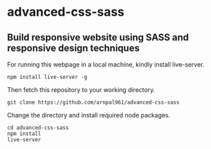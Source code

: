 # advanced-css-sass
Build responsive website using SASS and responsive design techniques
--
For running this webpage in a local machine, kindly install live-server.
```
npm install live-server -g
```
Then fetch this repository to your working directory.
```
git clone https://github.com/arnpal961/advanced-css-sass
```
Change the directory and install required node packages.
```
cd advanced-css-sass
npm install
live-server
```
